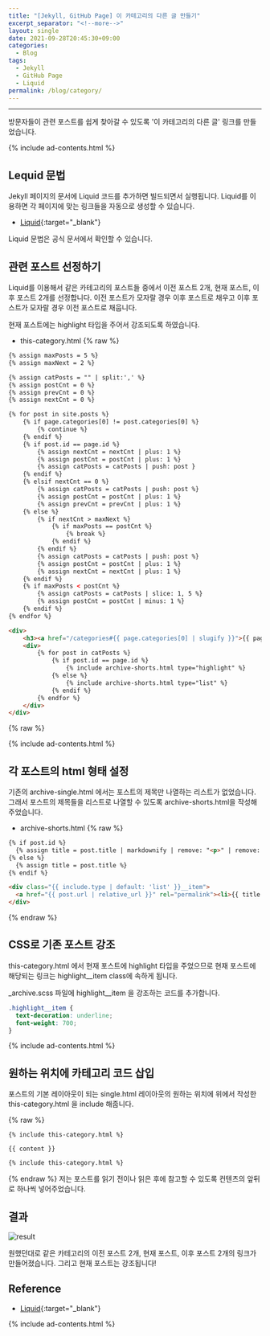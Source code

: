 ```yaml
---
title: "[Jekyll, GitHub Page] 이 카테고리의 다른 글 만들기"
excerpt_separator: "<!--more-->"
layout: single
date: 2021-09-28T20:45:30+09:00
categories:
  - Blog
tags:
  - Jekyll
  - GitHub Page
  - Liquid
permalink: /blog/category/
---
```

---
방문자들이 관련 포스트를 쉽게 찾아갈 수 있도록 '이 카테고리의 다른 글' 링크를 만들었습니다.

<!--more-->

{% include ad-contents.html %}

## Lequid 문법
Jekyll 페이지의 문서에 Liquid 코드를 추가하면 빌드되면서 실행됩니다. Liquid를 이용하면 각 페이지에 맞는 링크들을 자동으로 생성할 수 있습니다.

* [Liquid](https://shopify.github.io/liquid/){:target="_blank"}

Liquid 문법은 공식 문서에서 확인할 수 있습니다.

## 관련 포스트 선정하기
Liquid를 이용해서 같은 카테고리의 포스트들 중에서 이전 포스트 2개, 현재 포스트, 이후 포스트 2개를 선정합니다. 이전 포스트가 모자랄 경우 이후 포스트로 채우고 이후 포스트가 모자랄 경우 이전 포스트로 채웁니다.

현재 포스트에는 highlight 타입을 주어서 강조되도록 하였습니다.

* this-category.html
{% raw %}
```html
{% assign maxPosts = 5 %}
{% assign maxNext = 2 %}

{% assign catPosts = "" | split:',' %}
{% assign postCnt = 0 %}
{% assign prevCnt = 0 %}
{% assign nextCnt = 0 %}

{% for post in site.posts %}
    {% if page.categories[0] != post.categories[0] %}
        {% continue %}
    {% endif %}
    {% if post.id == page.id %}
        {% assign nextCnt = nextCnt | plus: 1 %}
        {% assign postCnt = postCnt | plus: 1 %}
        {% assign catPosts = catPosts | push: post }
    {% endif %}
    {% elsif nextCnt == 0 %}
        {% assign catPosts = catPosts | push: post %}
        {% assign postCnt = postCnt | plus: 1 %}
        {% assign prevCnt = prevCnt | plus: 1 %}
    {% else %}
        {% if nextCnt > maxNext %}
            {% if maxPosts == postCnt %}
                {% break %}
            {% endif %}
        {% endif %}
        {% assign catPosts = catPosts | push: post %}
        {% assign postCnt = postCnt | plus: 1 %}
        {% assign nextCnt = nextCnt | plus: 1 %} 
    {% endif %}
    {% if maxPosts < postCnt %}
        {% assign catPosts = catPosts | slice: 1, 5 %}
        {% assign postCnt = postCnt | minus: 1 %}
    {% endif %}
{% endfor %}

<div>
    <h3><a href="/categories#{{ page.categories[0] | slugify }}">{{ page.categories[0] }}</a> 카테고리의 다른 글</h3>
    <div>
        {% for post in catPosts %}
            {% if post.id == page.id %}
                {% include archive-shorts.html type="highlight" %}
            {% else %}
                {% include archive-shorts.html type="list" %}
            {% endif %}
        {% endfor %}
    </div>
</div>
```
{% raw %}

{% include ad-contents.html %}

## 각 포스트의 html 형태 설정
기존의 archive-single.html 에서는 포스트의 제목만 나열하는 리스트가 없었습니다. 그래서 포스트의 제목들을 리스트로 나열할 수 있도록 archive-shorts.html을 작성해주었습니다.

* archive-shorts.html
{% raw %}
```html
{% if post.id %}
  {% assign title = post.title | markdownify | remove: "<p>" | remove: "</p>" %}
{% else %}
  {% assign title = post.title %}
{% endif %}

<div class="{{ include.type | default: 'list' }}__item">
  <a href="{{ post.url | relative_url }}" rel="permalink"><li>{{ title }}</li></a>
</div>
```
{% endraw %}

## CSS로 기존 포스트 강조
this-category.html 에서 현재 포스트에 highlight 타입을 주었으므로 현재 포스트에 해당되는 링크는 highlight__item class에 속하게 됩니다.

_archive.scss 파일에 highlight__item 을 강조하는 코드를 추가합니다.
```css
.highlight__item {
  text-decoration: underline;
  font-weight: 700;
}
```

{% include ad-contents.html %}

## 원하는 위치에 카테고리 코드 삽입
포스트의 기본 레이아웃이 되는 single.html 레이아웃의 원하는 위치에 위에서 작성한 this-category.html 을 include 해줍니다.

{% raw %}
```
{% include this-category.html %}

{{ content }}

{% include this-category.html %}
```
{% endraw %}
저는 포스트를 읽기 전이나 읽은 후에 참고할 수 있도록 컨텐츠의 앞뒤로 하나씩 넣어주었습니다.

## 결과

![result](/assets/post-images/category/result.png)

원했던대로 같은 카테고리의 이전 포스트 2개, 현재 포스트, 이후 포스트 2개의 링크가 만들어졌습니다. 그리고 현재 포스트는 강조됩니다!

## Reference
* [Liquid](https://shopify.github.io/liquid/){:target="_blank"}

{% include ad-contents.html %}